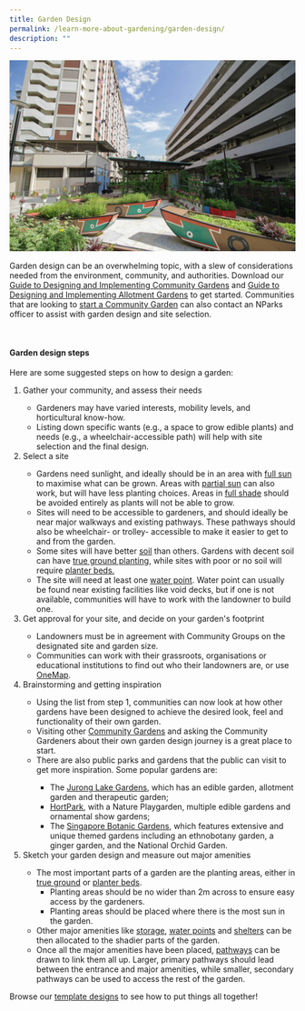 ```yaml
---
title: Garden Design
permalink: /learn-more-about-gardening/garden-design/
description: ""
---
```

<section>
<img title="" src="/images/Garden%20design/GardenOfLove_JacChua.jpg">
	<p>Garden design can be an overwhelming topic, with a slew of considerations needed from the environment, community, and authorities. Download our <a href="https://www.nparks.gov.sg/-/media/nparks-real-content/gardening/community-gardens/start-a-community-garden/planning-your-garden/a_guide_to_designing_and_implementing_community_gardens_digital.ashx">Guide to Designing and&nbsp;Implementing Community Gardens</a> and <a href="https://www.nparks.gov.sg/-/media/nparks-real-content/gardening/community-gardens/start-a-community-garden/planning-your-garden/a-guide-to-design-and-implementing-allotment-gardens.ashx">Guide to Designing and Implementing Allotment Gardens</a> to get started. Communities that are looking to <a href="/get-involved/community-gardens/">start a Community Garden</a> can also contact an NParks officer to assist with garden design and site selection. </p>
	</section>
	<br>
	<section>
	<h4>Garden design steps</h4>
	<p>Here are some suggested steps on how to design a garden:</p>
	<ol>
		<li>Gather your community, and assess their needs</li>
		<ul>
			<li>Gardeners may have varied interests, mobility levels, and horticultural know-how.</li>
			<li>Listing down specific wants (e.g., a space to grow edible plants) and needs (e.g., a wheelchair-accessible path) will help with site selection and the final design.</li>
		</ul>
		<li>Select a site</li>
		<ul> 
			<li>Gardens need sunlight, and ideally should be in an area with <a href="/page-index/horticulture-techniques/gauging-light/">full sun</a> to maximise what can be grown. Areas with <a href="/page-index/horticulture-techniques/gauging-light/">partial sun</a> can also work, but will have less planting choices. Areas in <a href="/page-index/horticulture-techniques/gauging-light/">full shade</a> should be avoided entirely as plants will not be able to grow. </li>
			<li>Sites will need to be accessible to gardeners, and should ideally be near major walkways and existing pathways. These pathways should also be wheelchair- or trolley- accessible to make it easier to get to and from the garden.</li>
			<li>Some sites will have better <a href="/page-index/horticulture-techniques/soil/">soil</a> than others. Gardens with decent soil can have <a href="/page-index/horticulture-techniques/true-ground/">true ground planting</a>, while sites with poor or no soil will require <a href="/page-index/hardscapes/planter-beds/">planter beds.</a></li>
			<li>The site will need at least one <a href="/page-index/hardscapes/water-points/">water point</a>. Water point can usually be found near existing facilities like void decks, but if one is not available, communities will have to work with the landowner to build one.</li>
		</ul>
		<li>Get approval for your site, and decide on your garden's footprint</li>
	<ul>
		<li>Landowners must be in agreement with Community Groups on the designated site and garden size.</li>
		<li>Communities can work with their grassroots, organisations or educational institutions to find out who their landowners are, or use <a href="https://www.onemap.gov.sg/">OneMap</a>.
		</li></ul>
		<li>Brainstorming and getting inspiration</li>
	<ul>
		<li>Using the list from step 1, communities can now look at how other gardens have been designed to achieve the desired look, feel and functionality of their own garden.</li>
		<li>Visiting other <a href="/get-involved/community-gardens/">Community Gardens</a> and asking the Community Gardeners about their own garden design journey is a great place to start.</li>
		<li>There are also public parks and gardens that the public can visit to get more inspiration. Some popular gardens are:</li>
		<ul>
			<li>The <a href="https://www.nparks.gov.sg/juronglakegardens">Jurong Lake Gardens</a>, which has an edible garden, allotment garden and therapeutic garden;</li>
			<li><a href="https://www.nparks.gov.sg/gardens-parks-and-nature/parks-and-nature-reserves/hortpark">HortPark</a>, with a Nature Playgarden, multiple edible gardens and ornamental show gardens;</li>
			<li>The <a href="">Singapore Botanic Gardens</a>, which features extensive and unique themed gardens including an ethnobotany garden, a ginger garden, and the National Orchid Garden.</li>
		</ul>
		</ul>
		<li>Sketch your garden design and measure out major amenities</li>
		<ul>
			<li>The most important parts of a garden are the planting areas, either in <a href="/page-index/horticulture-techniques/true-ground/">true ground</a> or <a href="/page-index/hardscapes/planter-beds/">planter beds</a>.
			<ul>
				<li>Planting areas should be no wider than 2m across to ensure easy access by the gardeners.</li>
				<li>Planting areas should be placed where there is the most sun in the garden. </li>
				</ul>
			</li><li>Other major amenities like <a href="/page-index/hardscapes/storage/">storage</a>, <a href="/page-index/hardscapes/water-points/">water points</a> and <a href="/page-index/hardscapes/shelters/">shelters</a> can be then allocated to the shadier parts of the garden. </li>
			<li>Once all the major amenities have been placed, <a href="/page-index/hardscapes/pathways/">pathways</a> can be drawn to link them all up. Larger, primary pathways should lead between the entrance and major amenities, while smaller, secondary pathways can be used to access the rest of the garden.</li>
		</ul></ol>
<p>Browse our <a href="https://www.nparks.gov.sg/gardening/community-gardens/start-a-community-garden">template designs</a> to see how to put things all together!
		
</p></section>
